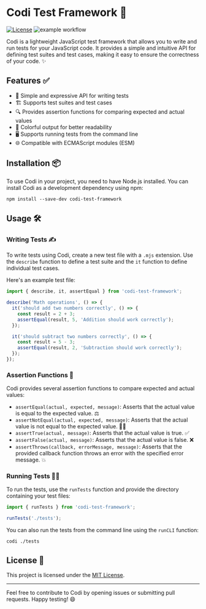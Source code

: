 # Codi Test Framework 🐶 

[![License](https://img.shields.io/badge/license-MIT-blue.svg)](LICENSE)
![example workflow](https://github.com/RobAndrewHurst/codi/actions/workflows/unit_tests.yml/badge.svg)

Codi is a lightweight JavaScript test framework that allows you to write and run tests for your JavaScript code. It provides a simple and intuitive API for defining test suites and test cases, making it easy to ensure the correctness of your code. ✨

## Features ✅

- 📝 Simple and expressive API for writing tests
- 🏗️ Supports test suites and test cases
- 🔍 Provides assertion functions for comparing expected and actual values
- 🌈 Colorful output for better readability
- 🖥️ Supports running tests from the command line
- 🌐 Compatible with ECMAScript modules (ESM)

## Installation 📦

To use Codi in your project, you need to have Node.js installed. You can install Codi as a development dependency using npm:

```
npm install --save-dev codi-test-framework
```

## Usage 🛠️

### Writing Tests ✍️

To write tests using Codi, create a new test file with a `.mjs` extension. Use the `describe` function to define a test suite and the `it` function to define individual test cases.

Here's an example test file:

```javascript
import { describe, it, assertEqual } from 'codi-test-framework';

describe('Math operations', () => {
  it('should add two numbers correctly', () => {
    const result = 2 + 3;
    assertEqual(result, 5, 'Addition should work correctly');
  });

  it('should subtract two numbers correctly', () => {
    const result = 5 - 3;
    assertEqual(result, 2, 'Subtraction should work correctly');
  });
});
```

### Assertion Functions 🧪

Codi provides several assertion functions to compare expected and actual values:

- `assertEqual(actual, expected, message)`: Asserts that the actual value is equal to the expected value. ⚖️
- `assertNotEqual(actual, expected, message)`: Asserts that the actual value is not equal to the expected value. 🙅‍♂️
- `assertTrue(actual, message)`: Asserts that the actual value is true. ✅
- `assertFalse(actual, message)`: Asserts that the actual value is false. ❌
- `assertThrows(callback, errorMessage, message)`: Asserts that the provided callback function throws an error with the specified error message. 💥

### Running Tests 🏃‍♂️

To run the tests, use the `runTests` function and provide the directory containing your test files:

```javascript
import { runTests } from 'codi-test-framework';

runTests('./tests');
```

You can also run the tests from the command line using the `runCLI` function:

```
codi ./tests
```

## License 📄

This project is licensed under the [MIT License](LICENSE).

---

Feel free to contribute to Codi by opening issues or submitting pull requests. Happy testing! 😄